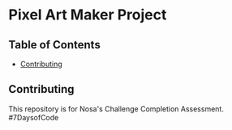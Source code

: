 # Pixel Art Maker Project

## Table of Contents

* [Contributing](#contributing)

## Contributing

This repository is for Nosa's Challenge Completion Assessment. #7DaysofCode